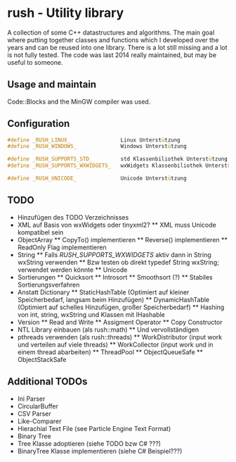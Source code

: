 
# rush - Utility library
A collection of some C++ datastructures and algorithms. The main goal where putting together classes and functions which I developed over the years and can be reused into one library. There is a lot still missing and a lot is not fully tested. The code was last 2014 really maintained, but may be useful to someone.


## Usage and maintain
Code::Blocks and the MinGW compiler was used. 


## Configuration

```cpp
#define _RUSH_LINUX_                Linux Unterstützung
#define _RUSH_WINDOWS_              Windows Unterstützung

#define _RUSH_SUPPORTS_STD_         std Klassenbiliothek Unterstützung
#define _RUSH_SUPPORTS_WXWIDGETS_   wxWidgets Klassenbiliothek Unterstützung

#define _RUSH_UNICODE_              Unicode Unterstützung
```


## TODO
* Hinzufügen des TODO Verzeichnisses
* XML auf Basis von wxWidgets oder tinyxml2?
** XML muss Unicode kompatibel sein
* ObjectArray
** CopyTo() implementieren
** Reverse() implementieren
** ReadOnly Flag implementieren
* String
** Falls _RUSH_SUPPORTS_WXWIDGETS_ aktiv dann in String wxString verwenden
** Bzw testen ob direkt typedef String wxString; verwendet werden könnte
** Unicode
* Sortierungen
** Quicksort
** Introsort
** Smoothsort (?)
** Stabiles Sortierungsverfahren
* Anstatt Dictionary
** StaticHashTable (Optimiert auf kleiner Speicherbedarf, langsam beim Hinzufügen)
** DynamicHashTable (Optimiert auf schelles Hinzufügen, großer Speicherbedarf)
** Hashing von int, string, wxString und Klassen mit IHashable
* Version
** Read and Write
** Assigment Operator
** Copy Constructor
* NTL Library einbauen (als rush::math)
** Und vervollständigen
* pthreads verwenden (als rush::threads)
** WorkDistributor (input work und verteilen auf viele threads)
** WorkCollector (input work und in einem thread abarbeiten)
** ThreadPool
** ObjectQueueSafe
** ObjectStackSafe


## Additional TODOs
* Ini Parser
* CircularBuffer
* CSV Parser
* Like-Comparer
* Hierachial Text File (see Particle Engine Text Format)
* Binary Tree
* Tree Klasse adoptieren (siehe TODO bzw C# ???)
* BinaryTree Klasse implementieren (siehe C# Beispiel???)




